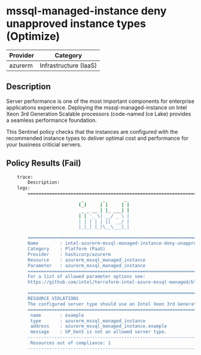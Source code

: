 # mssql-managed-instance deny unapproved instance types (Optimize)

| Provider            | Category                 |
|---------------------|--------------------------|
| azurerm                 | Infrastructure (IaaS)    |

## Description

Server performance is one of the most important components for enterprise applications experience. Deploying the mssql-managed-instance on Intel Xeon 3rd Generation Scalable processors (code-named Ice Lake) provides a seamless performance foundation.

This Sentinel policy checks that the instances are configured with the recommended instance types to deliver optimal cost and performance for your business criticial servers.

## Policy Results (Fail)

```bash
    trace:
        Description:
    logs:
        ========================================================================
                            _       _       _
                           (_)     | |     | |
                            _ _ __ | |_ ___| |
                           | | '_ \| __/ _ \ |
                           | | | | | ||  __/ |
                           |_|_| |_|\__\___|_|

        ========================================================================
        Name        : intel-azurerm-mssql-managed-instance-deny-unapproved-instance-types.sentinel
        Category    : Platform (PaaS)
        Provider    : hashicorp/azurerm
        Resource    : azurerm_mssql_managed_instance
        Parameter   : azurerm_mssql_managed_instance
        ========================================================================
        For a list of allowed parameter options see:
        https://github.com/intel/terraform-intel-azure-mssql-managed/blob/main/policies.md

        ========================================================================
        RESOURCE VIOLATIONS
        The configured server type should use an Intel Xeon 3rd Generation Scalable processor (code-named Ice Lake)
        ========================================================================
         name       : example
         type       : azurerm_mssql_managed_instance
         address    : azurerm_mssql_managed_instance.example
         message    : GP_Gen5 is not an allowed server type.
        ------------------------------------------------------------------------
         Resources out of compliance: 1
        ------------------------------------------------------------------------
```





